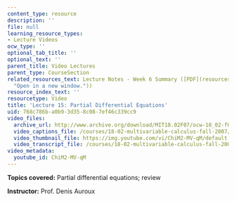 ```yaml
---
content_type: resource
description: ''
file: null
learning_resource_types:
- Lecture Videos
ocw_type: ''
optional_tab_title: ''
optional_text: ''
parent_title: Video Lectures
parent_type: CourseSection
related_resources_text: Lecture Notes - Week 6 Summary ([PDF](resources/lec_week6
  "Open in a new window."))
resource_index_text: ''
resourcetype: Video
title: 'Lecture 15: Partial Differential Equations'
uid: 768c786b-a0b9-3d35-8c08-7ef46c339cc9
video_files:
  archive_url: http://www.archive.org/download/MIT18.02F07/ocw-18_02-f07-lec15_300k.mp4
  video_captions_file: /courses/18-02-multivariable-calculus-fall-2007/223374e45e79588c99651c24d656c7dc_ChiM2-MV-qM.vtt
  video_thumbnail_file: https://img.youtube.com/vi/ChiM2-MV-qM/default.jpg
  video_transcript_file: /courses/18-02-multivariable-calculus-fall-2007/cd2631b97884f36adbc06dfa0432451f_ChiM2-MV-qM.pdf
video_metadata:
  youtube_id: ChiM2-MV-qM
---
```


**Topics covered:** Partial differential equations; review

**Instructor:** Prof. Denis Auroux